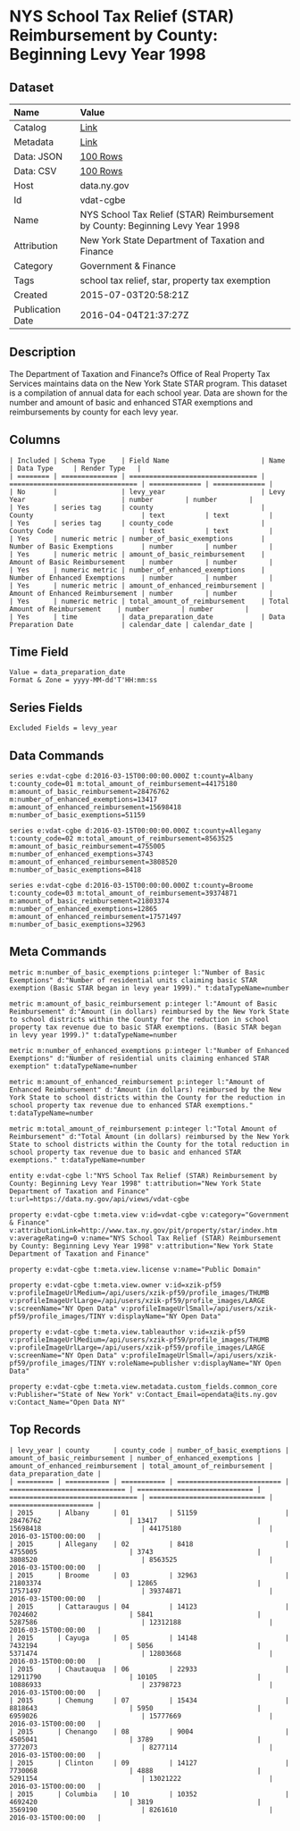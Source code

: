 # NYS School Tax Relief (STAR) Reimbursement by County: Beginning Levy Year 1998

## Dataset

| Name | Value |
| :--- | :---- |
| Catalog | [Link](https://catalog.data.gov/dataset/nys-school-tax-relief-star-reimbursement-by-county-beginning-levy-year-1998) |
| Metadata | [Link](https://data.ny.gov/api/views/vdat-cgbe) |
| Data: JSON | [100 Rows](https://data.ny.gov/api/views/vdat-cgbe/rows.json?max_rows=100) |
| Data: CSV | [100 Rows](https://data.ny.gov/api/views/vdat-cgbe/rows.csv?max_rows=100) |
| Host | data.ny.gov |
| Id | vdat-cgbe |
| Name | NYS School Tax Relief (STAR) Reimbursement by County: Beginning Levy Year 1998 |
| Attribution | New York State Department of Taxation and Finance |
| Category | Government & Finance |
| Tags | school tax relief, star, property tax exemption |
| Created | 2015-07-03T20:58:21Z |
| Publication Date | 2016-04-04T21:37:27Z |

## Description

The Department of Taxation and Finance?s Office of Real Property Tax Services maintains data on the New York State STAR program.  This dataset is a compilation of annual data for each school year.  Data are shown for the number and amount of basic and enhanced STAR exemptions and reimbursements by county for each levy year.

## Columns

```ls
| Included | Schema Type    | Field Name                       | Name                             | Data Type     | Render Type   |
| ======== | ============== | ================================ | ================================ | ============= | ============= |
| No       |                | levy_year                        | Levy Year                        | number        | number        |
| Yes      | series tag     | county                           | County                           | text          | text          |
| Yes      | series tag     | county_code                      | County Code                      | text          | text          |
| Yes      | numeric metric | number_of_basic_exemptions       | Number of Basic Exemptions       | number        | number        |
| Yes      | numeric metric | amount_of_basic_reimbursement    | Amount of Basic Reimbursement    | number        | number        |
| Yes      | numeric metric | number_of_enhanced_exemptions    | Number of Enhanced Exemptions    | number        | number        |
| Yes      | numeric metric | amount_of_enhanced_reimbursement | Amount of Enhanced Reimbursement | number        | number        |
| Yes      | numeric metric | total_amount_of_reimbursement    | Total Amount of Reimbursement    | number        | number        |
| Yes      | time           | data_preparation_date            | Data Preparation Date            | calendar_date | calendar_date |
```

## Time Field

```ls
Value = data_preparation_date
Format & Zone = yyyy-MM-dd'T'HH:mm:ss
```

## Series Fields

```ls
Excluded Fields = levy_year
```

## Data Commands

```ls
series e:vdat-cgbe d:2016-03-15T00:00:00.000Z t:county=Albany t:county_code=01 m:total_amount_of_reimbursement=44175180 m:amount_of_basic_reimbursement=28476762 m:number_of_enhanced_exemptions=13417 m:amount_of_enhanced_reimbursement=15698418 m:number_of_basic_exemptions=51159

series e:vdat-cgbe d:2016-03-15T00:00:00.000Z t:county=Allegany t:county_code=02 m:total_amount_of_reimbursement=8563525 m:amount_of_basic_reimbursement=4755005 m:number_of_enhanced_exemptions=3743 m:amount_of_enhanced_reimbursement=3808520 m:number_of_basic_exemptions=8418

series e:vdat-cgbe d:2016-03-15T00:00:00.000Z t:county=Broome t:county_code=03 m:total_amount_of_reimbursement=39374871 m:amount_of_basic_reimbursement=21803374 m:number_of_enhanced_exemptions=12865 m:amount_of_enhanced_reimbursement=17571497 m:number_of_basic_exemptions=32963
```

## Meta Commands

```ls
metric m:number_of_basic_exemptions p:integer l:"Number of Basic Exemptions" d:"Number of residential units claiming basic STAR exemption (Basic STAR began in levy year 1999)." t:dataTypeName=number

metric m:amount_of_basic_reimbursement p:integer l:"Amount of Basic Reimbursement" d:"Amount (in dollars) reimbursed by the New York State to school districts within the County for the reduction in school property tax revenue due to basic STAR exemptions. (Basic STAR began in levy year 1999.)" t:dataTypeName=number

metric m:number_of_enhanced_exemptions p:integer l:"Number of Enhanced Exemptions" d:"Number of residential units claiming enhanced STAR exemption" t:dataTypeName=number

metric m:amount_of_enhanced_reimbursement p:integer l:"Amount of Enhanced Reimbursement" d:"Amount (in dollars) reimbursed by the New York State to school districts within the County for the reduction in school property tax revenue due to enhanced STAR exemptions." t:dataTypeName=number

metric m:total_amount_of_reimbursement p:integer l:"Total Amount of Reimbursement" d:"Total Amount (in dollars) reimbursed by the New York State to school districts within the County for the total reduction in school property tax revenue due to basic and enhanced STAR exemptions." t:dataTypeName=number

entity e:vdat-cgbe l:"NYS School Tax Relief (STAR) Reimbursement by County: Beginning Levy Year 1998" t:attribution="New York State Department of Taxation and Finance" t:url=https://data.ny.gov/api/views/vdat-cgbe

property e:vdat-cgbe t:meta.view v:id=vdat-cgbe v:category="Government & Finance" v:attributionLink=http://www.tax.ny.gov/pit/property/star/index.htm v:averageRating=0 v:name="NYS School Tax Relief (STAR) Reimbursement by County: Beginning Levy Year 1998" v:attribution="New York State Department of Taxation and Finance"

property e:vdat-cgbe t:meta.view.license v:name="Public Domain"

property e:vdat-cgbe t:meta.view.owner v:id=xzik-pf59 v:profileImageUrlMedium=/api/users/xzik-pf59/profile_images/THUMB v:profileImageUrlLarge=/api/users/xzik-pf59/profile_images/LARGE v:screenName="NY Open Data" v:profileImageUrlSmall=/api/users/xzik-pf59/profile_images/TINY v:displayName="NY Open Data"

property e:vdat-cgbe t:meta.view.tableauthor v:id=xzik-pf59 v:profileImageUrlMedium=/api/users/xzik-pf59/profile_images/THUMB v:profileImageUrlLarge=/api/users/xzik-pf59/profile_images/LARGE v:screenName="NY Open Data" v:profileImageUrlSmall=/api/users/xzik-pf59/profile_images/TINY v:roleName=publisher v:displayName="NY Open Data"

property e:vdat-cgbe t:meta.view.metadata.custom_fields.common_core v:Publisher="State of New York" v:Contact_Email=opendata@its.ny.gov v:Contact_Name="Open Data NY"
```

## Top Records

```ls
| levy_year | county      | county_code | number_of_basic_exemptions | amount_of_basic_reimbursement | number_of_enhanced_exemptions | amount_of_enhanced_reimbursement | total_amount_of_reimbursement | data_preparation_date | 
| ========= | =========== | =========== | ========================== | ============================= | ============================= | ================================ | ============================= | ===================== | 
| 2015      | Albany      | 01          | 51159                      | 28476762                      | 13417                         | 15698418                         | 44175180                      | 2016-03-15T00:00:00   | 
| 2015      | Allegany    | 02          | 8418                       | 4755005                       | 3743                          | 3808520                          | 8563525                       | 2016-03-15T00:00:00   | 
| 2015      | Broome      | 03          | 32963                      | 21803374                      | 12865                         | 17571497                         | 39374871                      | 2016-03-15T00:00:00   | 
| 2015      | Cattaraugus | 04          | 14123                      | 7024602                       | 5841                          | 5287586                          | 12312188                      | 2016-03-15T00:00:00   | 
| 2015      | Cayuga      | 05          | 14148                      | 7432194                       | 5056                          | 5371474                          | 12803668                      | 2016-03-15T00:00:00   | 
| 2015      | Chautauqua  | 06          | 22933                      | 12911790                      | 10105                         | 10886933                         | 23798723                      | 2016-03-15T00:00:00   | 
| 2015      | Chemung     | 07          | 15434                      | 8818643                       | 5950                          | 6959026                          | 15777669                      | 2016-03-15T00:00:00   | 
| 2015      | Chenango    | 08          | 9004                       | 4505041                       | 3789                          | 3772073                          | 8277114                       | 2016-03-15T00:00:00   | 
| 2015      | Clinton     | 09          | 14127                      | 7730068                       | 4888                          | 5291154                          | 13021222                      | 2016-03-15T00:00:00   | 
| 2015      | Columbia    | 10          | 10352                      | 4692420                       | 3819                          | 3569190                          | 8261610                       | 2016-03-15T00:00:00   | 
```